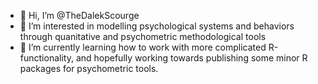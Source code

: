 - 👋 Hi, I’m @TheDalekScourge
- 👀 I’m interested in modelling psychological systems and behaviors through quanitative and psychometric methodological tools
- 🌱 I’m currently learning how to work with more complicated R-functionality, and hopefully working towards publishing some minor R packages for psychometric tools.

<!---
TheDalekScourge/TheDalekScourge is a ✨ special ✨ repository because its `README.md` (this file) appears on your GitHub profile.
You can click the Preview link to take a look at your changes.
--->
